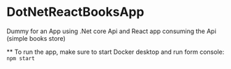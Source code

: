 # DotNetReactBooksApp
Dummy for an App using .Net core Api and React app consuming the Api (simple books store)

** To run the app, make sure to start Docker desktop and run form console: `npm start` 